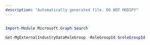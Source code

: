 ```yaml
---
description: "Automatically generated file. DO NOT MODIFY"
---
```


```powershell

Import-Module Microsoft.Graph.Search

Get-MgExternalIndustryDataRoleGroup -RoleGroupId $roleGroupId

```